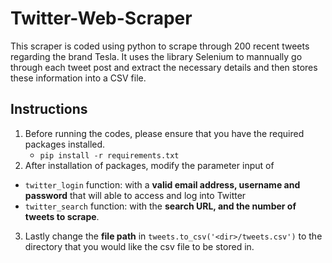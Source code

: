 # Twitter-Web-Scraper

This scraper is coded using python to scrape through 200 recent tweets regarding the brand Tesla. It uses the library Selenium to mannually go through each tweet post and extract the necessary details and then stores these information into a CSV file.

## Instructions
1. Before running the codes, please ensure that you have the required packages installed. 
	- `pip install -r requirements.txt`
2. After installation of packages, modify the parameter input of 
  - `twitter_login` function: with a **valid email address, username and password** that will able to access and log into Twitter
  - `twitter_search` function: with the **search URL, and the number of tweets to scrape**.
3. Lastly change the **file path** in `tweets.to_csv('<dir>/tweets.csv')` to the directory that you would like the csv file to be stored in.
